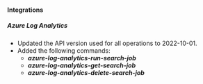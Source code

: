 
#### Integrations

##### Azure Log Analytics

- Updated the API version used for all operations to 2022-10-01.
- Added the following commands:
    - ***azure-log-analytics-run-search-job***
    - ***azure-log-analytics-get-search-job***
    - ***azure-log-analytics-delete-search-job***

